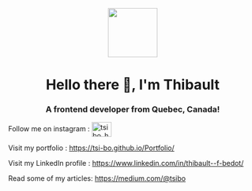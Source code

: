            
<div id="header" align="center">
  <img src="https://media.giphy.com/media/WFZvB7VIXBgiz3oDXE/giphy.gif" width="100"/>
</div> 
<h1 align="center">Hello there 👋, I'm Thibault</h1>
<h3 align="center">A frontend developer from Quebec, Canada!</h3> 
 
<div id="insta" align="left"> 
  Follow me on instagram : <a href="https://instagram.com/tsibo_hp" target="blank"><img align="center" src="https://raw.githubusercontent.com/rahuldkjain/github-profile-readme-generator/master/src/images/icons/Social/instagram.svg" alt="tsibo_hp" height="30" width="40" align-items="center" /></a>
</div>


Visit my portfolio : https://tsi-bo.github.io/Portfolio/

Visit my LinkedIn profile : https://www.linkedin.com/in/thibault--f-bedot/ 

Read some of my articles: https://medium.com/@tsibo
 
